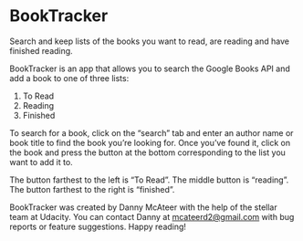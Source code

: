 # BookTracker
Search and keep lists of the books you want to read, are reading and have finished reading.

BookTracker is an app that allows you to search the Google Books API and add a book to one of three lists:

1. To Read
2. Reading
3. Finished

To search for a book, click on the “search” tab and enter an author name or book title to find the book you’re looking for. Once you’ve found it, click on the book and press the button at the bottom corresponding to the list you want to add it to.

The button farthest to the left is “To Read”. The middle button is “reading”. The button farthest to the right is “finished”.

BookTracker was created by Danny McAteer with the help of the stellar team at Udacity. You can contact Danny at mcateerd2@gmail.com with bug reports or feature suggestions. Happy reading!
